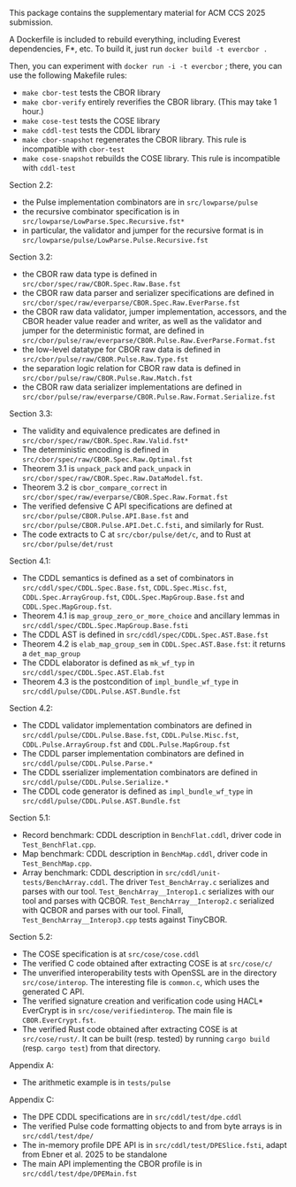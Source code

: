 This package contains the supplementary material for ACM CCS 2025 submission.

A Dockerfile is included to rebuild everything, including Everest dependencies, F*, etc. To build it, just run `docker build -t evercbor .`

Then, you can experiment with `docker run -i -t evercbor` ; there, you can use the following Makefile rules:
* `make cbor-test` tests the CBOR library
* `make cbor-verify` entirely reverifies the CBOR library. (This may take 1 hour.)
* `make cose-test` tests the COSE library
* `make cddl-test` tests the CDDL library
* `make cbor-snapshot` regenerates the CBOR library. This rule is incompatible with `cbor-test`
* `make cose-snapshot` rebuilds the COSE library. This rule is incompatible with `cddl-test`

Section 2.2:
- the Pulse implementation combinators are in `src/lowparse/pulse`
- the recursive combinator specification is in `src/lowparse/LowParse.Spec.Recursive.fst*`
- in particular, the validator and jumper for the recursive format is in `src/lowparse/pulse/LowParse.Pulse.Recursive.fst`

Section 3.2:
- the CBOR raw data type is defined in `src/cbor/spec/raw/CBOR.Spec.Raw.Base.fst`
- the CBOR raw data parser and serializer specifications are defined in `src/cbor/spec/raw/everparse/CBOR.Spec.Raw.EverParse.fst`
- the CBOR raw data validator, jumper implementation, accessors, and the CBOR header value reader and writer, as well as the validator and jumper for the deterministic format, are defined in `src/cbor/pulse/raw/everparse/CBOR.Pulse.Raw.EverParse.Format.fst`
- the low-level datatype for CBOR raw data is defined in `src/cbor/pulse/raw/CBOR.Pulse.Raw.Type.fst`
- the separation logic relation for CBOR raw data is defined in `src/cbor/pulse/raw/CBOR.Pulse.Raw.Match.fst`
- the CBOR raw data serializer implementations are defined in `src/cbor/pulse/raw/everparse/CBOR.Pulse.Raw.Format.Serialize.fst`

Section 3.3:
- The validity and equivalence predicates are defined in `src/cbor/spec/raw/CBOR.Spec.Raw.Valid.fst*`
- The deterministic encoding is defined in `src/cbor/spec/raw/CBOR.Spec.Raw.Optimal.fst`
- Theorem 3.1 is `unpack_pack` and `pack_unpack` in `src/cbor/spec/raw/CBOR.Spec.Raw.DataModel.fst`.
- Theorem 3.2 is `cbor_compare_correct` in `src/cbor/spec/raw/everparse/CBOR.Spec.Raw.Format.fst`
- The verified defensive C API specifications are defined at `src/cbor/pulse/CBOR.Pulse.API.Base.fst` and `src/cbor/pulse/CBOR.Pulse.API.Det.C.fsti`, and similarly for Rust.
- The code extracts to C at `src/cbor/pulse/det/c`, and to Rust at `src/cbor/pulse/det/rust`

Section 4.1:
- The CDDL semantics is defined as a set of combinators in `src/cddl/spec/CDDL.Spec.Base.fst`, `CDDL.Spec.Misc.fst`, `CDDL.Spec.ArrayGroup.fst`,  `CDDL.Spec.MapGroup.Base.fst` and `CDDL.Spec.MapGroup.fst`.
- Theorem 4.1 is `map_group_zero_or_more_choice` and ancillary lemmas in `src/cddl/spec/CDDL.Spec.MapGroup.Base.fsti`
- The CDDL AST is defined in `src/cddl/spec/CDDL.Spec.AST.Base.fst`
- Theorem 4.2 is `elab_map_group_sem` in `CDDL.Spec.AST.Base.fst`: it returns a `det_map_group`
- The CDDL elaborator is defined as `mk_wf_typ` in `src/cddl/spec/CDDL.Spec.AST.Elab.fst`
- Theorem 4.3 is the postcondition of `impl_bundle_wf_type` in `src/cddl/pulse/CDDL.Pulse.AST.Bundle.fst`

Section 4.2:
- The CDDL validator implementation combinators are defined in `src/cddl/pulse/CDDL.Pulse.Base.fst`, `CDDL.Pulse.Misc.fst`, `CDDL.Pulse.ArrayGroup.fst` and `CDDL.Pulse.MapGroup.fst`
- The CDDL parser implementation combinators are defined in `src/cddl/pulse/CDDL.Pulse.Parse.*`
- The CDDL sserializer implementation combinators are defined in `src/cddl/pulse/CDDL.Pulse.Serialize.*`
- The CDDL code generator is defined as `impl_bundle_wf_type` in `src/cddl/pulse/CDDL.Pulse.AST.Bundle.fst`

Section 5.1:
- Record benchmark: CDDL description in `BenchFlat.cddl`, driver code in `Test_BenchFlat.cpp`.
- Map benchmark: CDDL description in `BenchMap.cddl`, driver code in `Test_BenchMap.cpp`.
- Array benchmark: CDDL description in `src/cddl/unit-tests/BenchArray.cddl`. The driver `Test_BenchArray.c` serializes and parses with our tool. `Test_BenchArray__Interop1.c` serializes with our tool and parses with QCBOR. `Test_BenchArray__Interop2.c` serialized with QCBOR and parses with our tool. Finall, `Test_BenchArray__Interop3.cpp` tests against TinyCBOR.

Section 5.2:
- The COSE specification is at `src/cose/cose.cddl`
- The verified C code obtained after extracting COSE is at `src/cose/c/`
- The unverified interoperability tests with OpenSSL are in the directory `src/cose/interop`.  The interesting file is `common.c`, which uses the generated C API.
- The verified signature creation and verification code using HACL* EverCrypt is in `src/cose/verifiedinterop`.  The main file is `CBOR.EverCrypt.fst`.
- The verified Rust code obtained after extracting COSE is at `src/cose/rust/`. It can be built (resp. tested) by running `cargo build` (resp. `cargo test`) from that directory.

Appendix A:
- The arithmetic example is in `tests/pulse`

Appendix C:
- The DPE CDDL specifications are in `src/cddl/test/dpe.cddl`
- The verified Pulse code formatting objects to and from byte arrays is in `src/cddl/test/dpe/`
- The in-memory profile DPE API is in `src/cddl/test/DPESlice.fsti`, adapt from Ebner et al. 2025 to be standalone
- The main API implementing the CBOR profile is in `src/cddl/test/dpe/DPEMain.fst`